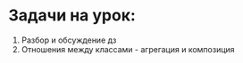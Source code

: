 # Задачи на урок:
1. Разбор и обсуждение  дз
2. Отношения между классами - агрегация и композиция












